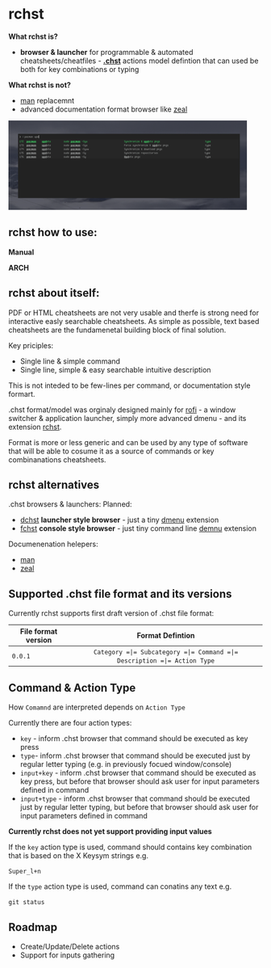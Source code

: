 rchst
======

__What rchst is?__
 * __browser & launcher__ for programmable & automated cheatsheets/cheatfiles - __[.chst](https://github.com/hicolour/.chst)__ actions model defintion that can used be both for key combinations or typing


__What rchst is not?__
* [man](http://www.linfo.org/man.html) replacemnt
* advanced documentation format browser like [zeal](https://github.com/zealdocs/zeal)


![Sample](images/screen.png)



rchst how to use:
-----------------

__Manual__

__ARCH__



rchst about itself:
-----------------

PDF or HTML cheatsheets are not very usable and therfe is strong need for interactive easly searchable cheatsheets.
As simple as possible, text based cheatsheets are the fundamenetal building block of final solution.

Key priciples:
 - Single line & simple command
 - Single line, simple & easy searchable intuitive description

This is not inteded to be few-lines per command, or documentation style formart.

.chst format/model was orginaly designed mainly for [rofi](https://github.com/DaveDavenport/rofi) - a window switcher & application launcher, simply more advanced dmenu -  and its extension [rchst](https://github.com/hicolour/rchst).

Format is more or less generic and can be used by any type of software that will be able to cosume it as a source of commands or key combinanations cheatsheets.

rchst alternatives
-----------------
.chst browsers & launchers:
Planned:
- [dchst](https://github.com/hicolour/dchst) __launcher style browser__ - just a tiny [dmenu](https://github.com/DaveDavenport/rofi) extension
- [fchst](https://github.com/hicolour/fchst) __console style browser__ - just tiny command line [demnu](https://tools.suckless.org/dmenu/) extension


Documenenation helepers:
- [man](http://www.linfo.org/man.html)
- [zeal](https://github.com/zealdocs/zeal)


Supported .chst file format and its versions
--------

Currently rchst supports first draft version of .chst file format:


| File format version              | Format Defintion                                                           |
| -------------------------------- |:-------------------------------------------------------------------------:|
| `0.0.1`                          | ```Category =\|= Subcategory =\|= Command =\|= Description =\|= Action Type```|


Command & Action Type
-----------------
How ```Comamnd``` are interpreted depends on ```Action Type```  

Currently there are four action types:

 - ```key``` - inform .chst browser that command should be executed as key press  
 - ```type```- inform .chst browser that command should be executed just by regular letter typing (e.g. in previously focued window/console)
 - ```input+key``` - inform .chst browser that command should be executed as key press, but before that browser should ask user for input parameters defined in command
 - ```input+type``` - inform .chst browser that command should be executed just by regular letter typing, but before that browser should ask user for input parameters defined in command   

__Currently rchst does not yet support providing input values__



If the ```key``` action type is used, command should contains key combination that is based on the X Keysym strings e.g.
```
Super_l+n

```


If the ```type``` action type is used, command can conatins any text e.g.
```
git status
```

Roadmap
-----------------
- Create/Update/Delete actions
- Support for inputs gathering
